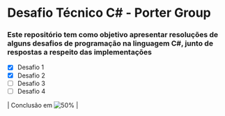 # Desafio Técnico C# - Porter Group

### Este repositório tem como objetivo apresentar resoluções de alguns desafios de programação na linguagem C#, junto de respostas a respeito das implementações

- [x] Desafio 1
- [x] Desafio 2
- [ ] Desafio 3
- [ ] Desafio 4

| Conclusão em ![50%](https://progress-bar.dev/50) |
